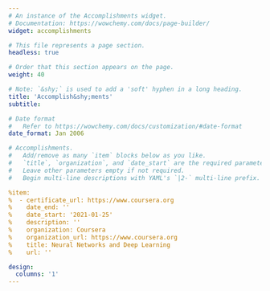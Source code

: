 ```yaml
---
# An instance of the Accomplishments widget.
# Documentation: https://wowchemy.com/docs/page-builder/
widget: accomplishments

# This file represents a page section.
headless: true

# Order that this section appears on the page.
weight: 40

# Note: `&shy;` is used to add a 'soft' hyphen in a long heading.
title: 'Accomplish&shy;ments'
subtitle:

# Date format
#   Refer to https://wowchemy.com/docs/customization/#date-format
date_format: Jan 2006

# Accomplishments.
#   Add/remove as many `item` blocks below as you like.
#   `title`, `organization`, and `date_start` are the required parameters.
#   Leave other parameters empty if not required.
#   Begin multi-line descriptions with YAML's `|2-` multi-line prefix.

%item:
%  - certificate_url: https://www.coursera.org
%    date_end: ''
%    date_start: '2021-01-25'
%    description: ''
%    organization: Coursera
%    organization_url: https://www.coursera.org
%    title: Neural Networks and Deep Learning
%    url: ''

design:
  columns: '1'
---
```

